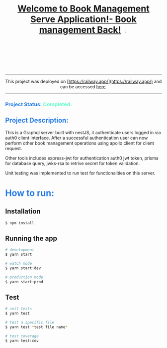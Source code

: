 <div align="center">
  
 # [Welcome to Book Management Serve Application!- Book management Back!](https://github.com/Etubaba/scrapay-server) <img src="https://github.com/Etubaba/scrapay-server"  width="3%" height="3%">

</div>

<div align="center">
  
---

This project was deployed on [https://railway.app/](https://railway.app/) and can be accessed [here](https://scrapay-server.up.railway.app/).

---

</div>

### <span style="color:#297deb"> Project Status: </span><span style="color:#64fccc">Completed.</span>

## <span style="color:#297deb"> Project Description: </span>

This is a Graphql server built with nestJS, it authenticate users logged in via auth0 client interface. After a successful authentication user can now perform other book management operations using apollo client for client request.

Other tools includes express-jwt for authentication auth0 jwt token, prisma for database query, jwks-rsa to retrive secret for token validation.

Unit testing was implemented to run test for functionalities on this server.

# <span style="color:#297deb"> How to run: </span>

## Installation

```bash
$ npm install
```

## Running the app

```bash
# development
$ yarn start

# watch mode
$ yarn start:dev

# production mode
$ yarn start:prod
```

## Test

```bash
# unit tests
$ yarn test

# test a specific file
$ yarn test *test file name*

# test coverage
$ yarn test:cov
```